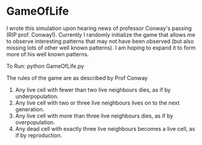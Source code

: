 # GameOfLife
I wrote this simulation upon hearing news of professor Conway's passing (RIP prof. Conway!). Currently I randomly initialize the game that allows me to observe interesting patterns that may not have been observed (but also missing lots of other well known patterns). I am hoping to expand it to form more of his well known patterns.

To Run:
python GameOfLife.py

The rules of the game are as described by Prof Conway
1) Any live cell with fewer than two live neighbours dies, as if by underpopulation.
2) Any live cell with two or three live neighbours lives on to the next generation.
3) Any live cell with more than three live neighbours dies, as if by overpopulation.
4) Any dead cell with exactly three live neighbours becomes a live cell, as if by reproduction.
